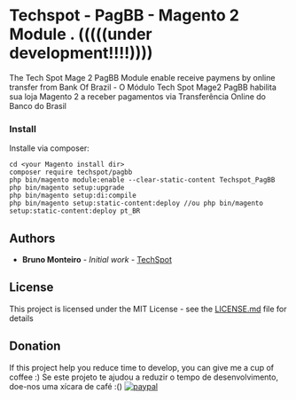 # Techspot - PagBB - Magento 2 Module . (((((under development!!!!))))

The Tech Spot Mage 2 PagBB Module enable receive paymens by online transfer from Bank Of Brazil - O Módulo Tech Spot Mage2 PagBB habilita sua loja Magento 2 a receber pagamentos via Transferência Online do Banco do Brasil


### Install

Installe via composer:

```
cd <your Magento install dir>
composer require techspot/pagbb
php bin/magento module:enable --clear-static-content Techspot_PagBB
php bin/magento setup:upgrade
php bin/magento setup:di:compile
php bin/magento setup:static-content:deploy //ou php bin/magento setup:static-content:deploy pt_BR
```

## Authors

* **Bruno Monteiro** - *Initial work* - [TechSpot](https://github.com/techspotbr)

## License

This project is licensed under the MIT License - see the [LICENSE.md](LICENSE.md) file for details

## Donation
If this project help you reduce time to develop, you can give me a cup of coffee :) 
Se este projeto te ajudou a reduzir o tempo de desenvolvimento, doe-nos uma xícara de café :()
[![paypal](https://www.paypalobjects.com/en_US/i/btn/btn_donateCC_LG.gif)](https://www.paypal.com/cgi-bin/webscr?cmd=_donations&business=techspot%40techspot%2ecom%2ebr&lc=BR&item_name=TechSpot&currency_code=BRL&bn=PP%2dDonationsBF%3abtn_donateCC_LG%2egif%3aNonHosted)

